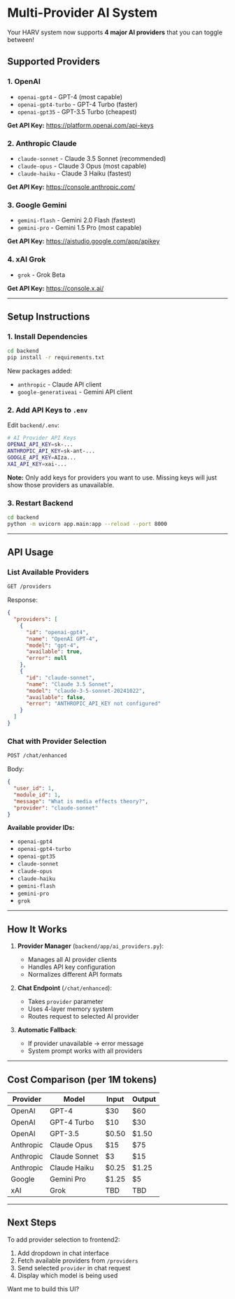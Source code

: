 # Multi-Provider AI System

Your HARV system now supports **4 major AI providers** that you can toggle between!

## Supported Providers

### 1. **OpenAI**
- `openai-gpt4` - GPT-4 (most capable)
- `openai-gpt4-turbo` - GPT-4 Turbo (faster)
- `openai-gpt35` - GPT-3.5 Turbo (cheapest)

**Get API Key:** https://platform.openai.com/api-keys

### 2. **Anthropic Claude**
- `claude-sonnet` - Claude 3.5 Sonnet (recommended)
- `claude-opus` - Claude 3 Opus (most capable)
- `claude-haiku` - Claude 3 Haiku (fastest)

**Get API Key:** https://console.anthropic.com/

### 3. **Google Gemini**
- `gemini-flash` - Gemini 2.0 Flash (fastest)
- `gemini-pro` - Gemini 1.5 Pro (most capable)

**Get API Key:** https://aistudio.google.com/app/apikey

### 4. **xAI Grok**
- `grok` - Grok Beta

**Get API Key:** https://console.x.ai/

---

## Setup Instructions

### 1. Install Dependencies

```bash
cd backend
pip install -r requirements.txt
```

New packages added:
- `anthropic` - Claude API client
- `google-generativeai` - Gemini API client

### 2. Add API Keys to `.env`

Edit `backend/.env`:

```bash
# AI Provider API Keys
OPENAI_API_KEY=sk-...
ANTHROPIC_API_KEY=sk-ant-...
GOOGLE_API_KEY=AIza...
XAI_API_KEY=xai-...
```

**Note:** Only add keys for providers you want to use. Missing keys will just show those providers as unavailable.

### 3. Restart Backend

```bash
cd backend
python -m uvicorn app.main:app --reload --port 8000
```

---

## API Usage

### List Available Providers

```bash
GET /providers
```

Response:
```json
{
  "providers": [
    {
      "id": "openai-gpt4",
      "name": "OpenAI GPT-4",
      "model": "gpt-4",
      "available": true,
      "error": null
    },
    {
      "id": "claude-sonnet",
      "name": "Claude 3.5 Sonnet",
      "model": "claude-3-5-sonnet-20241022",
      "available": false,
      "error": "ANTHROPIC_API_KEY not configured"
    }
  ]
}
```

### Chat with Provider Selection

```bash
POST /chat/enhanced
```

Body:
```json
{
  "user_id": 1,
  "module_id": 1,
  "message": "What is media effects theory?",
  "provider": "claude-sonnet"
}
```

**Available provider IDs:**
- `openai-gpt4`
- `openai-gpt4-turbo`
- `openai-gpt35`
- `claude-sonnet`
- `claude-opus`
- `claude-haiku`
- `gemini-flash`
- `gemini-pro`
- `grok`

---

## How It Works

1. **Provider Manager** (`backend/app/ai_providers.py`):
   - Manages all AI provider clients
   - Handles API key configuration
   - Normalizes different API formats

2. **Chat Endpoint** (`/chat/enhanced`):
   - Takes `provider` parameter
   - Uses 4-layer memory system
   - Routes request to selected AI provider

3. **Automatic Fallback**:
   - If provider unavailable → error message
   - System prompt works with all providers

---

## Cost Comparison (per 1M tokens)

| Provider | Model | Input | Output |
|----------|-------|-------|--------|
| OpenAI | GPT-4 | $30 | $60 |
| OpenAI | GPT-4 Turbo | $10 | $30 |
| OpenAI | GPT-3.5 | $0.50 | $1.50 |
| Anthropic | Claude Opus | $15 | $75 |
| Anthropic | Claude Sonnet | $3 | $15 |
| Anthropic | Claude Haiku | $0.25 | $1.25 |
| Google | Gemini Pro | $1.25 | $5 |
| xAI | Grok | TBD | TBD |

---

## Next Steps

To add provider selection to frontend2:

1. Add dropdown in chat interface
2. Fetch available providers from `/providers`
3. Send selected `provider` in chat request
4. Display which model is being used

Want me to build this UI?

